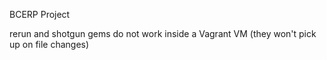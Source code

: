 BCERP Project

rerun and shotgun gems do not work inside a Vagrant VM (they won't pick up on file changes)